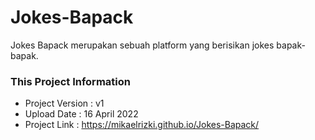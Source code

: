# Jokes-Bapack
Jokes Bapack merupakan sebuah platform yang berisikan jokes bapak-bapak.

### This Project Information
- Project Version : v1
- Upload Date     : 16 April 2022
- Project Link    : https://mikaelrizki.github.io/Jokes-Bapack/
